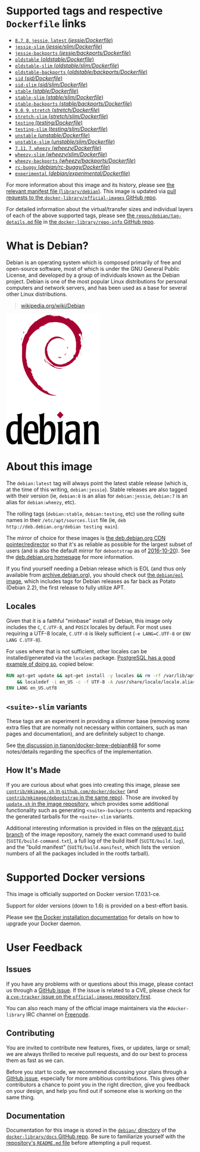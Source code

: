 <!--

********************************************************************************

WARNING:

    DO NOT EDIT "debian/README.md"

    IT IS AUTO-GENERATED

    (from the other files in "debian/" combined with a set of templates)

********************************************************************************

-->

# Supported tags and respective `Dockerfile` links

-	[`8.7`, `8`, `jessie`, `latest` (*jessie/Dockerfile*)](https://github.com/tianon/docker-brew-debian/blob/e8131d071a42b8e88cabbb0aa33023c7b66b7b93/jessie/Dockerfile)
-	[`jessie-slim` (*jessie/slim/Dockerfile*)](https://github.com/tianon/docker-brew-debian/blob/e8131d071a42b8e88cabbb0aa33023c7b66b7b93/jessie/slim/Dockerfile)
-	[`jessie-backports` (*jessie/backports/Dockerfile*)](https://github.com/tianon/docker-brew-debian/blob/e8131d071a42b8e88cabbb0aa33023c7b66b7b93/jessie/backports/Dockerfile)
-	[`oldstable` (*oldstable/Dockerfile*)](https://github.com/tianon/docker-brew-debian/blob/9781ca42b257384c5cb3792aae6bc52af4ecabfd/oldstable/Dockerfile)
-	[`oldstable-slim` (*oldstable/slim/Dockerfile*)](https://github.com/tianon/docker-brew-debian/blob/9781ca42b257384c5cb3792aae6bc52af4ecabfd/oldstable/slim/Dockerfile)
-	[`oldstable-backports` (*oldstable/backports/Dockerfile*)](https://github.com/tianon/docker-brew-debian/blob/9781ca42b257384c5cb3792aae6bc52af4ecabfd/oldstable/backports/Dockerfile)
-	[`sid` (*sid/Dockerfile*)](https://github.com/tianon/docker-brew-debian/blob/84acea02caa27a742d423069251ee269d1a39e2a/sid/Dockerfile)
-	[`sid-slim` (*sid/slim/Dockerfile*)](https://github.com/tianon/docker-brew-debian/blob/84acea02caa27a742d423069251ee269d1a39e2a/sid/slim/Dockerfile)
-	[`stable` (*stable/Dockerfile*)](https://github.com/tianon/docker-brew-debian/blob/e8131d071a42b8e88cabbb0aa33023c7b66b7b93/stable/Dockerfile)
-	[`stable-slim` (*stable/slim/Dockerfile*)](https://github.com/tianon/docker-brew-debian/blob/e8131d071a42b8e88cabbb0aa33023c7b66b7b93/stable/slim/Dockerfile)
-	[`stable-backports` (*stable/backports/Dockerfile*)](https://github.com/tianon/docker-brew-debian/blob/e8131d071a42b8e88cabbb0aa33023c7b66b7b93/stable/backports/Dockerfile)
-	[`9.0`, `9`, `stretch` (*stretch/Dockerfile*)](https://github.com/tianon/docker-brew-debian/blob/84acea02caa27a742d423069251ee269d1a39e2a/stretch/Dockerfile)
-	[`stretch-slim` (*stretch/slim/Dockerfile*)](https://github.com/tianon/docker-brew-debian/blob/84acea02caa27a742d423069251ee269d1a39e2a/stretch/slim/Dockerfile)
-	[`testing` (*testing/Dockerfile*)](https://github.com/tianon/docker-brew-debian/blob/84acea02caa27a742d423069251ee269d1a39e2a/testing/Dockerfile)
-	[`testing-slim` (*testing/slim/Dockerfile*)](https://github.com/tianon/docker-brew-debian/blob/84acea02caa27a742d423069251ee269d1a39e2a/testing/slim/Dockerfile)
-	[`unstable` (*unstable/Dockerfile*)](https://github.com/tianon/docker-brew-debian/blob/84acea02caa27a742d423069251ee269d1a39e2a/unstable/Dockerfile)
-	[`unstable-slim` (*unstable/slim/Dockerfile*)](https://github.com/tianon/docker-brew-debian/blob/84acea02caa27a742d423069251ee269d1a39e2a/unstable/slim/Dockerfile)
-	[`7.11`, `7`, `wheezy` (*wheezy/Dockerfile*)](https://github.com/tianon/docker-brew-debian/blob/9781ca42b257384c5cb3792aae6bc52af4ecabfd/wheezy/Dockerfile)
-	[`wheezy-slim` (*wheezy/slim/Dockerfile*)](https://github.com/tianon/docker-brew-debian/blob/9781ca42b257384c5cb3792aae6bc52af4ecabfd/wheezy/slim/Dockerfile)
-	[`wheezy-backports` (*wheezy/backports/Dockerfile*)](https://github.com/tianon/docker-brew-debian/blob/9781ca42b257384c5cb3792aae6bc52af4ecabfd/wheezy/backports/Dockerfile)
-	[`rc-buggy` (*debian/rc-buggy/Dockerfile*)](https://github.com/tianon/dockerfiles/blob/22a998f815d55217afa0075411b810b8889ceac1/debian/rc-buggy/Dockerfile)
-	[`experimental` (*debian/experimental/Dockerfile*)](https://github.com/tianon/dockerfiles/blob/22a998f815d55217afa0075411b810b8889ceac1/debian/experimental/Dockerfile)

For more information about this image and its history, please see [the relevant manifest file (`library/debian`)](https://github.com/docker-library/official-images/blob/master/library/debian). This image is updated via [pull requests to the `docker-library/official-images` GitHub repo](https://github.com/docker-library/official-images/pulls?q=label%3Alibrary%2Fdebian).

For detailed information about the virtual/transfer sizes and individual layers of each of the above supported tags, please see [the `repos/debian/tag-details.md` file](https://github.com/docker-library/repo-info/blob/master/repos/debian/tag-details.md) in [the `docker-library/repo-info` GitHub repo](https://github.com/docker-library/repo-info).

# What is Debian?

Debian is an operating system which is composed primarily of free and open-source software, most of which is under the GNU General Public License, and developed by a group of individuals known as the Debian project. Debian is one of the most popular Linux distributions for personal computers and network servers, and has been used as a base for several other Linux distributions.

> [wikipedia.org/wiki/Debian](https://en.wikipedia.org/wiki/Debian)

![logo](https://raw.githubusercontent.com/docker-library/docs/b449be7df57e9ed9086bb5821bfb5d6cdc5d67a4/debian/logo.png)

# About this image

The `debian:latest` tag will always point the latest stable release (which is, at the time of this writing, `debian:jessie`). Stable releases are also tagged with their version (ie, `debian:8` is an alias for `debian:jessie`, `debian:7` is an alias for `debian:wheezy`, etc).

The rolling tags (`debian:stable`, `debian:testing`, etc) use the rolling suite names in their `/etc/apt/sources.list` file (ie, `deb http://deb.debian.org/debian testing main`).

The mirror of choice for these images is [the deb.debian.org CDN pointer/redirector](https://deb.debian.org) so that it's as reliable as possible for the largest subset of users (and is also the default mirror for `debootstrap` as of [2016-10-20](https://anonscm.debian.org/cgit/d-i/debootstrap.git/commit/?id=9e8bc60ad1ccf3a25ce7890526b70059f3e770de)). See the [deb.debian.org homepage](https://deb.debian.org) for more information.

If you find yourself needing a Debian release which is EOL (and thus only available from [archive.debian.org](http://archive.debian.org)), you should check out [the `debian/eol` image](https://hub.docker.com/r/debian/eol/), which includes tags for Debian releases as far back as Potato (Debian 2.2), the first release to fully utilize APT.

## Locales

Given that it is a faithful "minbase" install of Debian, this image only includes the `C`, `C.UTF-8`, and `POSIX` locales by default. For most uses requiring a UTF-8 locale, `C.UTF-8` is likely sufficient (`-e LANG=C.UTF-8` or `ENV LANG C.UTF-8`).

For uses where that is not sufficient, other locales can be installed/generated via the `locales` package. [PostgreSQL has a good example of doing so](https://github.com/docker-library/postgres/blob/69bc540ecfffecce72d49fa7e4a46680350037f9/9.6/Dockerfile#L21-L24), copied below:

```dockerfile
RUN apt-get update && apt-get install -y locales && rm -rf /var/lib/apt/lists/* \
	&& localedef -i en_US -c -f UTF-8 -A /usr/share/locale/locale.alias en_US.UTF-8
ENV LANG en_US.utf8
```

## `<suite>-slim` variants

These tags are an experiment in providing a slimmer base (removing some extra files that are normally not necessary within containers, such as man pages and documentation), and are definitely subject to change.

See [the discussion in tianon/docker-brew-debian#48](https://github.com/tianon/docker-brew-debian/issues/48) for some notes/details regarding the specifics of the implementation.

## How It's Made

If you are curious about what goes into creating this image, please see [`contrib/mkimage.sh` in `github.com/docker/docker`](https://github.com/docker/docker/blob/master/contrib/mkimage.sh) (and [`contrib/mkimage/debootstrap` in the same repo](https://github.com/docker/docker/blob/master/contrib/mkimage/debootstrap)). Those are invoked by [`update.sh` in the image repository](https://github.com/tianon/docker-brew-debian/blob/master/update.sh), which provides some additional functionality such as generating `<suite>-backports` contents and repacking the generated tarballs for the `<suite>-slim` variants.

Additional interesting information is provided in files on the [relevant `dist` branch](https://github.com/tianon/docker-brew-debian/branches) of the image repository, namely the exact command used to build (`SUITE/build-command.txt`), a full log of the build itself (`SUITE/build.log`), and the "build manifest" (`SUITE/build.manifest`, which lists the version numbers of all the packages included in the rootfs tarball).

# Supported Docker versions

This image is officially supported on Docker version 17.03.1-ce.

Support for older versions (down to 1.6) is provided on a best-effort basis.

Please see [the Docker installation documentation](https://docs.docker.com/installation/) for details on how to upgrade your Docker daemon.

# User Feedback

## Issues

If you have any problems with or questions about this image, please contact us through a [GitHub issue](https://github.com/tianon/docker-brew-debian/issues). If the issue is related to a CVE, please check for [a `cve-tracker` issue on the `official-images` repository first](https://github.com/docker-library/official-images/issues?q=label%3Acve-tracker).

You can also reach many of the official image maintainers via the `#docker-library` IRC channel on [Freenode](https://freenode.net).

## Contributing

You are invited to contribute new features, fixes, or updates, large or small; we are always thrilled to receive pull requests, and do our best to process them as fast as we can.

Before you start to code, we recommend discussing your plans through a [GitHub issue](https://github.com/tianon/docker-brew-debian/issues), especially for more ambitious contributions. This gives other contributors a chance to point you in the right direction, give you feedback on your design, and help you find out if someone else is working on the same thing.

## Documentation

Documentation for this image is stored in the [`debian/` directory](https://github.com/docker-library/docs/tree/master/debian) of the [`docker-library/docs` GitHub repo](https://github.com/docker-library/docs). Be sure to familiarize yourself with the [repository's `README.md` file](https://github.com/docker-library/docs/blob/master/README.md) before attempting a pull request.
